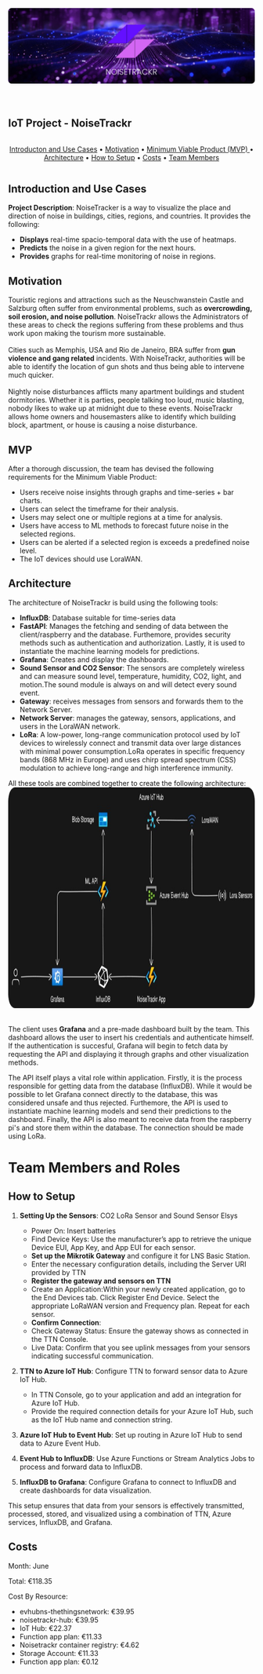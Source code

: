 <div style="display: flex;" align="center">
  <img src="static/Screenshot_20.png" alt="Main Poster">
</div>
<h1></h1>
<div style="display: flex;" align="center">
  <h2>IoT Project - NoiseTrackr</h2>
</div>
<div style="display: flex;" align="center">
<p align="center">
  <a href="#introduction-and-use-cases">Introducton and Use Cases</a> •
  <a href="#motivation">Motivation</a> •
  <a href="#mvp">Minimum Viable Product (MVP) </a> •
  <a href="#architecture">Architecture</a> •
  <a href="#how-to-setup">How to Setup</a> •
  <a href="#costs">Costs</a> •  
  <a href="#team-members">Team Members</a>
</p>
</div>

## Introduction and Use Cases
<b>Project Description</b>: NoiseTracker is a way to visualize the place and direction of noise in buildings, cities, regions, and countries. It provides the following:
<br>
<ul>
    <li><b>Displays</b> real-time spacio-temporal data with the use of heatmaps.</li>
    <li><b>Predicts</b> the noise in a given region for the next hours.</li>
    <li><b>Provides</b> graphs for real-time monitoring of noise in regions.</li>
</ul>

## Motivation
Touristic regions and attractions such as the Neuschwanstein Castle and Salzburg often suffer from environmental problems, such as <b>overcrowding, soil erosion, and noise pollution</b>. NoiseTrackr allows the Administrators of these areas to check the regions suffering from these problems and thus work upon making the tourism more sustainable.
<br>
<br>
Cities such as Memphis, USA and Rio de Janeiro, BRA suffer from <b>gun violence and gang related</b> incidents. With NoiseTrackr, authorities will be able to identify the location of gun shots and thus being able to intervene much quicker.
<br>
<br>
Nightly noise disturbances afflicts many apartment buildings and student dormitories. Whether it is parties, people talking too loud, music blasting, nobody likes to wake up at midnight due to these events. NoiseTrackr allows home owners and housemasters alike to identify which building block, apartment, or house is causing a noise disturbance.

## MVP
After a thorough discussion, the team has devised the following requirements for the Minimum Viable Product:
<ul>
  <li>Users receive noise insights through graphs and time-series + bar charts.</li>
  <li>Users can select the timeframe for their analysis.</li>
  <li>Users may select one or multiple regions at a time for analysis.</li>
  <li>Users have access to ML methods to forecast future noise in the selected regions.</li>
  <li>Users can be alerted if a selected region is exceeds a predefined noise level.</li>
  <li>The IoT devices should use LoraWAN.</li>
</ul>

## Architecture
The architecture of NoiseTrackr is build using the following tools:
<ul>
    <li><b>InfluxDB</b>: Database suitable for time-series data</li>
    <li><b>FastAPI</b>: Manages the fetching and sending of data between the client/raspberry and the database. Furthemore, provides security methods such as authentication and authorization. Lastly, it is used to instantiate the machine learning models for predictions.</li>
    <li><b>Grafana</b>: Creates and display the dashboards.</li>
    <li><b>Sound Sensor and CO2 Sensor</b>: The sensors are completely wireless and can measure sound level, temperature, humidity, CO2, light, and motion.The sound module is always on and will detect every sound event.</li>
    <li><b>Gateway</b>: receives messages from sensors and forwards them to the Network Server.</li>
    <li><b>Network Server</b>: manages the gateway, sensors, applications, and users in the LoraWAN network. </li> 
    <li><b>LoRa</b>: A low-power, long-range communication protocol used by IoT devices to wirelessly connect and transmit data over large distances with minimal power consumption.LoRa operates in specific frequency bands (868 MHz in Europe) and uses chirp spread spectrum (CSS) modulation to achieve long-range and high interference immunity. </li>
</ul>
All these tools are combined together to create the following architecture:
<div align="center">
    <img width="800" height="450" src="./static/architecture.png">
</div>
<br>
<p>The client uses <b>Grafana</b> and a pre-made dashboard built by the team. This dashboard allows the user to insert his credentials and authenticate himself. If the authentication is succesful, Grafana will begin to fetch data by requesting the API and displaying it through graphs and other visualization methods.</p>
<p>The API itself plays a vital role within application. Firstly, it is the process responsible for getting data from the database (InfluxDB). While it would be possible to let Grafana connect directly to the database, this was considered unsafe and thus rejected. Furthemore, the API is used to instantiate machine learning models and send their predictions to the dashboard. Finally, the API is also meant to receive data from the raspberry pi's and store them within the database. The connection should be made using LoRa.</p>
<h1>Team Members and Roles</h1>

## How to Setup
1) **Setting Up the Sensors**: CO2 LoRa Sensor and Sound Sensor Elsys
   - Power On: Insert batteries </b>
   - Find Device Keys: Use the manufacturer’s app to retrieve the unique Device EUI, App Key, and App EUI for each sensor. </b>
   - **Set up the Mikrotik Gateway** and configure it for LNS Basic Station.
   - Enter the necessary configuration details, including the Server URI provided by TTN
   - **Register the gateway and sensors on TTN**
   - Create an Application:Within your newly created application, go to the End Devices tab. Click Register End Device. Select the appropriate LoRaWAN version and Frequency plan. Repeat for each sensor.
   - **Confirm Connection**:
   - Check Gateway Status: Ensure the gateway shows as connected in the TTN Console.
   - Live Data: Confirm that you see uplink messages from your sensors indicating successful communication.
2) **TTN to Azure IoT Hub**: Configure TTN to forward sensor data to Azure IoT Hub. 
   - In TTN Console, go to your application and add an integration for Azure IoT Hub. 
   - Provide the required connection details for your Azure IoT Hub, such as the IoT Hub name and connection string.   

3) **Azure IoT Hub to Event Hub**: Set up routing in Azure IoT Hub to send data to Azure Event Hub.
3) **Event Hub to InfluxDB**: Use Azure Functions or Stream Analytics Jobs to process and forward data to InfluxDB.
4) **InfluxDB to Grafana**: Configure Grafana to connect to InfluxDB and create dashboards for data visualization.

This setup ensures that data from your sensors is effectively transmitted, processed, stored, and visualized using a combination of TTN, Azure services, InfluxDB, and Grafana.


## Costs
Month: June

Total: €118.35 

Cost By Resource: 
- evhubns-thethingsnetwork: €39.95
- noisetrackr-hub: €39.95
- IoT Hub: €22.37
- Function app plan: €11.33
- Noisetrackr container registry: €4.62
- Storage Account: €11.33
- Function app plan: €0.12

